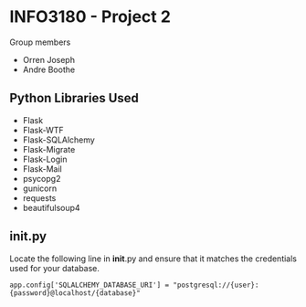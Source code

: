 INFO3180 - Project 2
====================

Group members
* Orren Joseph
* Andre Boothe


Python Libraries Used
----------------------

- Flask
- Flask-WTF
- Flask-SQLAlchemy
- Flask-Migrate
- Flask-Login
- Flask-Mail
- psycopg2
- gunicorn
- requests
- beautifulsoup4


__init__.py
-----------

Locate the following line in __init__.py and ensure that it matches the credentials used for your database.

```app.config['SQLALCHEMY_DATABASE_URI'] = "postgresql://{user}:{password}@localhost/{database}"```